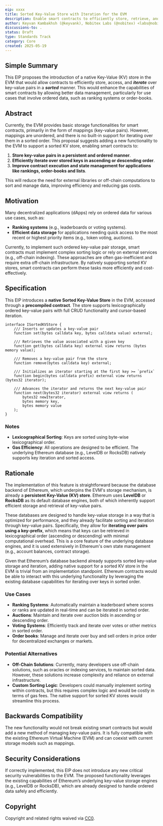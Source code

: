 ```yaml
---
eip: xxxx
title: Sorted Key-Value Store with Iteration for the EVM
description: Enable smart contracts to efficiently store, retrieve, and iterate over ordered key-value pairs by exposing the underlying key-value database functionality of Ethereum clients through a precompiled contract.
author: Keyvan Kambakhsh (@keyvank), Nobitex Labs (@nobitex) <labs@nobitex.ir>
discussions-to: .
status: Draft
type: Standards Track
category: Core
created: 2025-05-19
---
```


## Simple Summary

This EIP proposes the introduction of a native Key-Value (KV) store in the EVM that would allow contracts to efficiently store, access, and ***iterate*** over key-value pairs in a ***sorted*** manner. This would enhance the capabilities of smart contracts by allowing better data management, particularly for use cases that involve ordered data, such as ranking systems or order-books.

## Abstract

Currently, the EVM provides basic storage functionalities for smart contracts, primarily in the form of mappings (key-value pairs). However, mappings are unordered, and there is no built-in support for iterating over them in a sorted order. This proposal suggests adding a new functionality to the EVM to support a sorted KV store, enabling smart contracts to:

1. **Store key-value pairs in a persistent and ordered manner**.
2. **Efficiently iterate over stored keys in ascending or descending order**.
3. **Improve contract execution and state management for applications like rankings, order-books and lists**.

This will reduce the need for external libraries or off-chain computations to sort and manage data, improving efficiency and reducing gas costs.

## Motivation

Many decentralized applications (dApps) rely on ordered data for various use cases, such as:

- **Ranking systems** (e.g., leaderboards or voting systems).
- **Efficient data storage** for applications needing quick access to the most recent or highest priority items (e.g., token voting, auctions).

Currently, to implement such ordered key-value pair storage, smart contracts must implement complex sorting logic or rely on external services (e.g., off-chain indexing). These approaches are often gas-inefficient and require extra off-chain infrastructure. By natively supporting sorted KV stores, smart contracts can perform these tasks more efficiently and cost-effectively.

## Specification

This EIP introduces a **native Sorted Key-Value Store** in the EVM, accessed through a **precompiled contract**. The store supports lexicographically ordered key-value pairs with full CRUD functionality and cursor-based iteration.

```solidity=
interface ISortedKVStore {
    /// Inserts or updates a key-value pair
    function set(bytes calldata key, bytes calldata value) external;

    /// Retrieves the value associated with a given key
    function get(bytes calldata key) external view returns (bytes memory value);

    /// Removes a key-value pair from the store
    function remove(bytes calldata key) external;
    
    /// Initializes an iterator starting at the first key >= `prefix`
    function begin(bytes calldata prefix) external view returns (bytes32 iterator);

    /// Advances the iterator and returns the next key-value pair
    function next(bytes32 iterator) external view returns (
        bytes32 newIterator,
        bytes memory key,
        bytes memory value
    );
}
```

### Notes

* **Lexicographical Sorting**: Keys are sorted using byte-wise lexicographical order.
* **Gas Efficiency**: All operations are designed to be efficient. The underlying Ethereum database (e.g., LevelDB or RocksDB) natively supports key iteration and sorted access.


## Rationale

The implementation of this feature is straightforward because the database backend of Ethereum, which underpins the EVM's storage mechanism, is already a **persistent Key-Value (KV) store**. Ethereum uses **LevelDB** or **RocksDB** as its default database engines, both of which inherently support efficient storage and retrieval of key-value pairs.

These databases are designed to handle key-value storage in a way that is optimized for performance, and they already facilitate sorting and iteration through key-value pairs. Specifically, they allow for **iterating over pairs using a key-prefix**, which means that keys can be retrieved in lexicographical order (ascending or descending) with minimal computational overhead. This is a core feature of the underlying database engines, and it is used extensively in Ethereum's own state management (e.g., account balances, contract storage).

Given that Ethereum’s database backend already supports sorted key-value storage and iteration, adding native support for a sorted KV store in the EVM is trivial from an implementation standpoint. Ethereum contracts would be able to interact with this underlying functionality by leveraging the existing database capabilities for iterating over keys in sorted order.

### Use Cases

- **Ranking Systems**: Automatically maintain a leaderboard where scores or ranks are updated in real-time and can be iterated in sorted order.
- **Auctions**: Maintain and iterate over auction bids in ascending or descending order.
- **Voting Systems**: Efficiently track and iterate over votes or other metrics in sorted order.
- **Order books**: Manage and iterate over buy and sell orders in price order for decentralized exchanges or markets.

### Potential Alternatives

- **Off-Chain Solutions**: Currently, many developers use off-chain solutions, such as oracles or indexing services, to maintain sorted data. However, these solutions increase complexity and reliance on external infrastructure.
- **Custom Sorting Logic**: Developers could manually implement sorting within contracts, but this requires complex logic and would be costly in terms of gas fees. The native support for sorted KV stores would streamline this process.

## Backwards Compatibility

The new functionality would not break existing smart contracts but would add a new method of managing key-value pairs. It is fully compatible with the existing Ethereum Virtual Machine (EVM) and can coexist with current storage models such as mappings.

## Security Considerations

If correctly implemented, this EIP does not introduce any new critical security vulnerabilities to the EVM. The proposed functionality leverages the existing capabilities of Ethereum’s underlying key-value storage engines (e.g., LevelDB or RocksDB), which are already designed to handle ordered data safely and efficiently.

## Copyright

Copyright and related rights waived via [CC0](../LICENSE.md).

